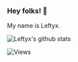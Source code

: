 ### Hey folks! 👋

My name is Leftyx.

<!--
**Leftyx/Leftyx** is a ✨ _special_ ✨ repository because its `README.md` (this file) appears on your GitHub profile.

Here are some ideas to get you started:

- 🔭 I’m currently working on ...
- 🌱 I’m currently learning ...
- 👯 I’m looking to collaborate on ...
- 🤔 I’m looking for help with ...
- 💬 Ask me about ...
- 📫 How to reach me: ...
- 😄 Pronouns: ...
- ⚡ Fun fact: ...
-->

![Leftyx's github stats](https://github-readme-stats.vercel.app/api?username=Leftyx&show_icons=true&theme=default&include_all_commits=true)

![Views](https://komarev.com/ghpvc/?username=Leftyx)
